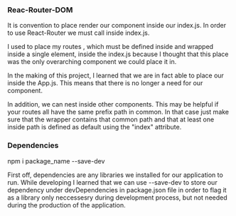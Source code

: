 ### Reac-Router-DOM

<BrowserRouter>
<Routes>
<Route>

It is convention to place render our <App> component inside our index.js. In order to use React-Router we must call <BrowserRouter> inside index.js.

I used to place my routes <Route>, which must be defined inside <BrowserRouter> and wrapped inside a single <Routes> element, inside the index.js because I thought that this place was the only overarching component we could place it in.

In the making of this project, I learned that we are in fact able to place our <Routes> inside the App.js. This means that there is no longer a need for our <Outlet> component.

In addition, we can nest <Route> inside other <Route> components. This may be helpful if your routes all have the same prefix path in common. In that case just make sure that the wrapper <Route> contains that common path and that at least one inside path is defined as default using the "index" attribute.

### Dependencies

npm i package_name --save-dev

First off, dependencies are any libraries we installed for our application to run. While developing I learned that we can use --save-dev to store our dependency under devDependencies in package.json file in order to flag it as a library only neccessesry during development process, but not needed during the production of the application.
